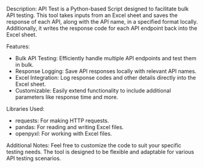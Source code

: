 Description: 
  API Test is a Python-based Script  designed to facilitate bulk API testing. This tool takes inputs from an Excel sheet and saves the response of each API, along with the API name, in a specified format locally. Additionally, it writes the response code for each API endpoint back into the Excel sheet.

Features:
 * Bulk API Testing: Efficiently handle multiple API endpoints and test them in bulk.
 * Response Logging: Save API responses locally with relevant API names.
 * Excel Integration: Log response codes and other details directly into the Excel sheet.
 * Customizable: Easily extend functionality to include additional parameters like response time and more.
  
Libraries Used:
* requests: For making HTTP requests.
* pandas: For reading and writing Excel files.
* openpyxl: For working with Excel files.


 Additional Notes:
Feel free to customize the code to suit your specific testing needs. The tool is designed to be flexible and adaptable for various API testing scenarios.
